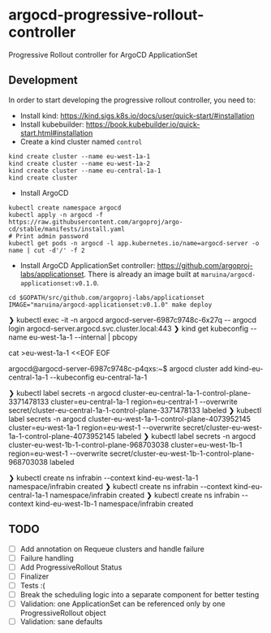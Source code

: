 # argocd-progressive-rollout-controller
Progressive Rollout controller for ArgoCD ApplicationSet

## Development

In order to start developing the progressive rollout controller, you need to:

- Install kind: <https://kind.sigs.k8s.io/docs/user/quick-start/#installation>
- Install kubebuilder: <https://book.kubebuilder.io/quick-start.html#installation>
- Create a kind cluster named `control`

```console
kind create cluster --name eu-west-1a-1
kind create cluster --name eu-west-1a-2
kind create cluster --name eu-central-1a-1
kind create cluster
```

- Install ArgoCD

```console
kubectl create namespace argocd
kubectl apply -n argocd -f https://raw.githubusercontent.com/argoproj/argo-cd/stable/manifests/install.yaml
# Print admin password
kubectl get pods -n argocd -l app.kubernetes.io/name=argocd-server -o name | cut -d'/' -f 2
```

- Install ArgoCD ApplicationSet controller: <https://github.com/argoproj-labs/applicationset>. There is already an image built at `maruina/argocd-applicationset:v0.1.0`.

```console
cd $GOPATH/src/github.com/argoproj-labs/applicationset
IMAGE="maruina/argocd-applicationset:v0.1.0" make deploy
```

❯ kubectl exec -it -n argocd argocd-server-6987c9748c-6x27q -- argocd login argocd-server.argocd.svc.cluster.local:443
❯ kind get kubeconfig --name eu-west-1a-1 --internal | pbcopy

cat >eu-west-1a-1 <<EOF
<PASTE>
EOF

argocd@argocd-server-6987c9748c-p4qxs:~$ argocd cluster add kind-eu-central-1a-1 --kubeconfig eu-central-1a-1

❯ kubectl label secrets -n argocd cluster-eu-central-1a-1-control-plane-3371478133 cluster=eu-central-1a-1 region=eu-central-1 --overwrite
secret/cluster-eu-central-1a-1-control-plane-3371478133 labeled
❯ kubectl label secrets -n argocd cluster-eu-west-1a-1-control-plane-4073952145 cluster=eu-west-1a-1 region=eu-west-1 --overwrite
secret/cluster-eu-west-1a-1-control-plane-4073952145 labeled
❯ kubectl label secrets -n argocd cluster-eu-west-1b-1-control-plane-968703038 cluster=eu-west-1b-1 region=eu-west-1 --overwrite
secret/cluster-eu-west-1b-1-control-plane-968703038 labeled

❯ kubectl create ns infrabin --context kind-eu-west-1a-1
namespace/infrabin created
❯ kubectl create ns infrabin --context kind-eu-central-1a-1
namespace/infrabin created
❯ kubectl create ns infrabin --context kind-eu-west-1b-1
namespace/infrabin created

## TODO

- [ ] Add annotation on Requeue clusters and handle failure
- [ ] Failure handling
- [ ] Add ProgressiveRollout Status
- [ ] Finalizer
- [ ] Tests :(
- [ ] Break the scheduling logic into a separate component for better testing
- [ ] Validation: one ApplicationSet can be referenced only by one ProgressiveRollout object
- [ ] Validation: sane defaults